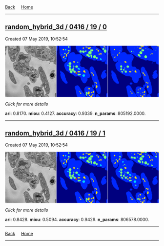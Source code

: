 
[Back](..)&nbsp;&nbsp;&nbsp;&nbsp;&nbsp;[Home](https://leapmanlab.github.io/snapshots)

---

<div class="summary"><a href="0"><h2>random_hybrid_3d / 0416 / 19 / 0</h2></a><p>Created 07 May 2019, 10:52:54
</p><a href="0"><img src="0/media/summary.png" align="center"></a><p>
<i>Click for more details</i>
</p></div>

**ari**: 0.8170. **miou**: 0.4127. **accuracy**: 0.9339. **n_params**: 805192.0000. 

---

<div class="summary"><a href="1"><h2>random_hybrid_3d / 0416 / 19 / 1</h2></a><p>Created 07 May 2019, 10:52:54
</p><a href="1"><img src="1/media/summary.png" align="center"></a><p>
<i>Click for more details</i>
</p></div>

**ari**: 0.8428. **miou**: 0.5094. **accuracy**: 0.9429. **n_params**: 806578.0000. 

---

[Back](..)&nbsp;&nbsp;&nbsp;&nbsp;&nbsp;[Home](https://leapmanlab.github.io/snapshots)

---